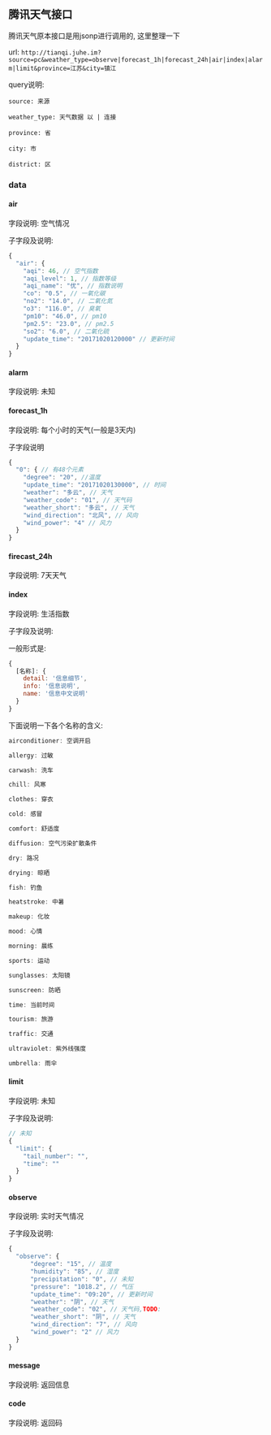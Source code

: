 ## 腾讯天气接口

腾讯天气原本接口是用jsonp进行调用的, 这里整理一下

url: `http://tianqi.juhe.im?source=pc&weather_type=observe|forecast_1h|forecast_24h|air|index|alarm|limit&province=江苏&city=镇江`

query说明:

```
source: 来源

weather_type: 天气数据 以 | 连接

province: 省

city: 市

district: 区
```

### data

#### air

字段说明: 空气情况

子字段及说明:

```js
{
  "air": {
    "aqi": 46, // 空气指数
    "aqi_level": 1, // 指数等级
    "aqi_name": "优", // 指数说明
    "co": "0.5", // 一氧化碳
    "no2": "14.0", // 二氧化氮
    "o3": "116.0", // 臭氧
    "pm10": "46.0", // pm10
    "pm2.5": "23.0", // pm2.5
    "so2": "6.0", // 二氧化硫
    "update_time": "20171020120000" // 更新时间
  }
}
```

#### alarm

字段说明: 未知

#### forecast_1h

字段说明: 每个小时的天气(一般是3天内)

子字段说明

```js
{
  "0": { // 有48个元素
    "degree": "20", //温度
    "update_time": "20171020130000", // 时间
    "weather": "多云", // 天气
    "weather_code": "01", // 天气码
    "weather_short": "多云", // 天气
    "wind_direction": "北风", // 风向
    "wind_power": "4" // 风力
  }
}
```

#### firecast_24h

字段说明: 7天天气

#### index

字段说明: 生活指数

子字段及说明:

一般形式是:

```js
{
  [名称]: {
    detail: '信息细节',
    info: '信息说明',
    name: '信息中文说明'
  }
}
```
下面说明一下各个名称的含义:

```js
airconditioner: 空调开启

allergy: 过敏

carwash: 洗车

chill: 风寒

clothes: 穿衣

cold: 感冒

comfort: 舒适度

diffusion: 空气污染扩散条件

dry: 路况

drying: 晾晒

fish: 钓鱼

heatstroke: 中暑

makeup: 化妆

mood: 心情

morning: 晨练

sports: 运动

sunglasses: 太阳镜

sunscreen: 防晒

time: 当前时间

tourism: 旅游

traffic: 交通

ultraviolet: 紫外线强度

umbrella: 雨伞
```

#### limit

字段说明: 未知

子字段及说明:

```js
// 未知
{
  "limit": {
    "tail_number": "",
    "time": ""
  }
}
```

#### observe

字段说明: 实时天气情况

子字段及说明: 

```js
{
  "observe": {
      "degree": "15", // 温度
      "humidity": "85", // 湿度
      "precipitation": "0", // 未知
      "pressure": "1018.2", // 气压
      "update_time": "09:20", // 更新时间
      "weather": "阴", // 天气
      "weather_code": "02", // 天气码,TODO:
      "weather_short": "阴", // 天气
      "wind_direction": "7", // 风向
      "wind_power": "2" // 风力
  }
}
```

#### message

字段说明: 返回信息

#### code

字段说明: 返回码
